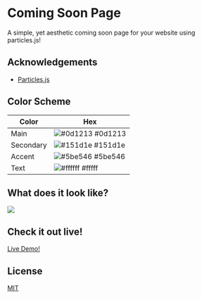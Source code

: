 
# Coming Soon Page

A simple, yet aesthetic coming soon page for your website using particles.js!


## Acknowledgements

 - [Particles.js](https://github.com/VincentGarreau/particles.js/)


## Color Scheme

| Color             | Hex                                                                |
| ----------------- | ------------------------------------------------------------------ |
| Main | ![#0d1213](https://via.placeholder.com/10/0d1213?text=+) #0d1213 |
| Secondary | ![#151d1e](https://via.placeholder.com/10/151d1e?text=+) #151d1e |
| Accent | ![#5be546](https://via.placeholder.com/10/5be546?text=+) #5be546 |
| Text | ![#ffffff](https://via.placeholder.com/10/ffffff?text=+) #fffff |


## What does it look like?

![](https://im5.ezgif.com/tmp/ezgif-5-58f53c0d95.gif)


## Check it out live!

[Live Demo!](https://servocorp.github.io/Coming-Soon-Page/)

## License

[MIT](https://choosealicense.com/licenses/mit/)

